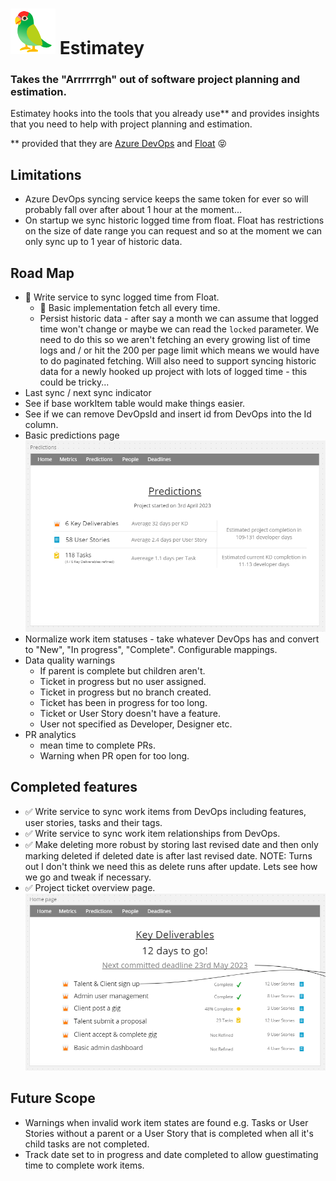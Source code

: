 # ![Estimatey parrot](./readme-images/estimatey-icon.png) Estimatey
### Takes the "Arrrrrrgh" out of software project planning and estimation.

Estimatey hooks into the tools that you already use** and provides insights that you need to help with project planning and estimation.

** provided that they are [Azure DevOps](https://azure.microsoft.com/en-gb/products/devops) and [Float](https://www.float.com/time-tracking/) :stuck_out_tongue_closed_eyes:

## Limitations
- Azure DevOps syncing service keeps the same token for ever so will probably fall over after about 1 hour at the moment...
- On startup we sync historic logged time from float.  Float has restrictions on the size of date range you can request and so at the moment we can only sync up to 1 year of historic data.

## Road Map
- :construction: Write service to sync logged time from Float.
    - :construction: Basic implementation fetch all every time.
    - Persist historic data - after say a month we can assume that logged time won't change or maybe we can read the `locked` parameter.  We need to do this so we aren't fetching an every growing list of time logs and / or hit the 200 per page limit which means we would have to do paginated fetching. Will also need to support syncing historic data for a newly hooked up project with lots of logged time - this could be tricky...
- Last sync / next sync indicator
- See if base workItem table would make things easier.
- See if we can remove DevOpsId and insert id from DevOps into the Id column.
- Basic predictions page
![Basic predictions page](./readme-images/basic-predictions-page.png)
- Normalize work item statuses - take whatever DevOps has and convert to "New", "In progress", "Complete". Configurable mappings.
- Data quality warnings
    - If parent is complete but children aren't.
    - Ticket in progress but no user assigned.
    - Ticket in progress but no branch created.
    - Ticket has been in progress for too long.
    - Ticket or User Story doesn't have a feature.
    - User not specified as Developer, Designer etc.
- PR analytics
    - mean time to complete PRs.
    - Warning when PR open for too long.

## Completed features
- :white_check_mark: Write service to sync work items from DevOps including features, user stories, tasks and their tags.
- :white_check_mark: Write service to sync work item relationships from DevOps.
- :white_check_mark: Make deleting more robust by storing last revised date and then only marking deleted if deleted date is after last revised date. NOTE: Turns out I don't think we need this as delete runs after update.  Lets see how we go and tweak if necessary.
- :white_check_mark: Project ticket overview page.
![Project ticket overview page](./readme-images/project-ticket-overview-page.png)

## Future Scope
- Warnings when invalid work item states are found e.g. Tasks or User Stories without a parent
or a User Story that is completed when all it's child tasks are not completed.
- Track date set to in progress and date completed to allow guestimating time to complete work items.